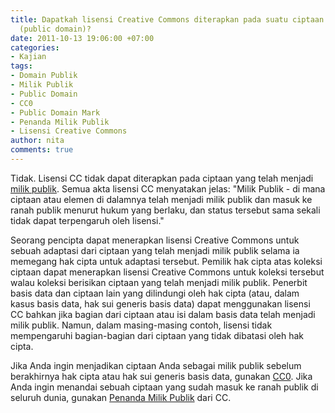 ```yaml
---
title: Dapatkah lisensi Creative Commons diterapkan pada suatu ciptaan milik publik
  (public domain)?
date: 2011-10-13 19:06:00 +07:00
categories:
- Kajian
tags:
- Domain Publik
- Milik Publik
- Public Domain
- CC0
- Public Domain Mark
- Penanda Milik Publik
- Lisensi Creative Commons
author: nita
comments: true
---
```


Tidak. Lisensi CC tidak dapat diterapkan pada ciptaan yang telah menjadi [milik publik](http://wiki.creativecommons.or.id/FAQ#Apa_yang_dimaksud_dengan_domain_publik.3F). Semua akta lisensi CC menyatakan jelas: "Milik Publik - di mana ciptaan atau elemen di dalamnya telah menjadi milik publik dan masuk ke ranah publik menurut hukum yang berlaku, dan status tersebut sama sekali tidak dapat terpengaruh oleh lisensi."

Seorang pencipta dapat menerapkan lisensi Creative Commons untuk sebuah adaptasi dari ciptaan yang telah menjadi milik publik selama ia memegang hak cipta untuk adaptasi tersebut. Pemilik hak cipta atas koleksi ciptaan dapat menerapkan lisensi Creative Commons untuk koleksi tersebut walau koleksi berisikan ciptaan yang telah menjadi milik publik. Penerbit basis data dan ciptaan lain yang dilindungi oleh hak cipta (atau, dalam kasus basis data, hak sui generis basis data) dapat menggunakan lisensi CC bahkan jika bagian dari ciptaan atau isi dalam basis data telah menjadi milik publik. Namun, dalam masing-masing contoh, lisensi tidak mempengaruhi bagian-bagian dari ciptaan yang tidak dibatasi oleh hak cipta.

Jika Anda ingin menjadikan ciptaan Anda sebagai milik publik sebelum berakhirnya hak cipta atau hak sui generis basis data, gunakan [CC0](http://creativecommons.org/about/pdm). Jika Anda ingin menandai sebuah ciptaan yang sudah masuk ke ranah publik di seluruh dunia, gunakan [Penanda Milik Publik](http://creativecommons.org/about/pdm) dari CC.
